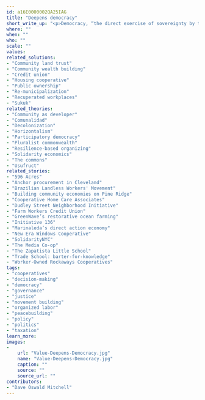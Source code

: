 ```yaml
---
id: a16E0000002QA25IAG
title: "Deepens democracy"
short_write_up: "<p>Democracy, “the direct exercise of sovereignty by the people themselves” (Fotopoulos), is not a new idea. As much as anything else, human history is the story of groups of people trying to put democracy into practice; still today, the liberatory potential of true democracy continues to shine as a beacon for popular struggles worldwide. Whether it’s workers organizing to take over a shuttered factory, landless peasants squatting and farming on fallow land, or a neighborhood assembly deciding how their share of the city budget will be allocated, people are working together in countless ways to bring about a truly democratic world. The solutions that most deepen democracy are those that provide meaningful opportunities for people to participate — individually and in concert with others — in setting the course of their own lives.</p>"
where: ""
when: ""
who: ""
scale: ""
values:
related_solutions:
- "Community land trust"
- "Community wealth building"
- "Credit union"
- "Housing cooperative"
- "Public ownership"
- "Re-municipalization"
- "Recuperated workplaces"
- "Sukuk"
related_theories:
- "Community as developer"
- "Comunalidad"
- "Decolonization"
- "Horizontalism"
- "Participatory democracy"
- "Pluralist commonwealth"
- "Resilience-based organizing"
- "Solidarity economics"
- "The commons"
- "Usufruct"
related_stories:
- "596 Acres"
- "Anchor procurement in Cleveland"
- "Brazilian Landless Workers' Movement"
- "Building community economies on Pine Ridge"
- "Cooperative Home Care Associates"
- "Dudley Street Neighborhood Initiative"
- "Farm Workers Credit Union"
- "GreenWave’s restorative ocean farming"
- "Initiative 136"
- "Marinaleda’s direct action economy"
- "New Era Windows Cooperative"
- "SolidarityNYC"
- "The Media Co-op"
- "The Zapatista Little School"
- "Trade School: barter-for-knowledge"
- "Worker-Owned Rockaways Cooperatives"
tags:
- "cooperatives"
- "decision-making"
- "democracy"
- "governance"
- "justice"
- "movement building"
- "organized labor"
- "peacebuilding"
- "policy"
- "politics"
- "taxation"
learn_more:
images:
-
    url: "Value-Deepens-Democracy.jpg"
    name: "Value-Deepens-Democracy.jpg"
    caption: ""
    source: ""
    source_url: ""
contributors:
- "Dave Oswald Mitchell"
---
```

